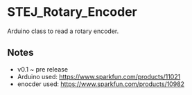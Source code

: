 # STEJ_Rotary_Encoder
Arduino class to read a rotary encoder.

## Notes
* v0.1 ~ pre release
 * Arduino used: https://www.sparkfun.com/products/11021
 * enocder used: https://www.sparkfun.com/products/10982
